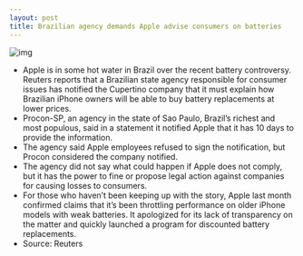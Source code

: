 ```yaml
---
layout: post
title: Brazilian agency demands Apple advise consumers on batteries
---
```

![img](http://media.idownloadblog.com/wp-content/uploads/2013/02/Apple-Store-Front-logo-San-Francisco.jpg)
* Apple is in some hot water in Brazil over the recent battery controversy. Reuters reports that a Brazilian state agency responsible for consumer issues has notified the Cupertino company that it must explain how Brazilian iPhone owners will be able to buy battery replacements at lower prices.
* Procon-SP, an agency in the state of Sao Paulo, Brazil’s richest and most populous, said in a statement it notified Apple that it has 10 days to provide the information.
* The agency said Apple employees refused to sign the notification, but Procon considered the company notified.
* The agency did not say what could happen if Apple does not comply, but it has the power to fine or propose legal action against companies for causing losses to consumers.
* For those who haven’t been keeping up with the story, Apple last month confirmed claims that it’s been throttling performance on older iPhone models with weak batteries. It apologized for its lack of transparency on the matter and quickly launched a program for discounted battery replacements.
* Source: Reuters

